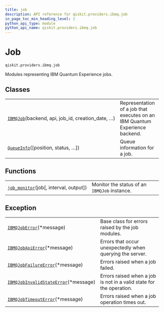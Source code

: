 ```yaml
---
title: job
description: API reference for qiskit.providers.ibmq.job
in_page_toc_min_heading_level: 1
python_api_type: module
python_api_name: qiskit.providers.ibmq.job
---
```


<span id="module-qiskit.providers.ibmq.job" />

<span id="qiskit-providers-ibmq-job" />

# Job

<span id="module-qiskit.providers.ibmq.job" />

`qiskit.providers.ibmq.job`

Modules representing IBM Quantum Experience jobs.

## Classes

|                                                                                                                              |                                                                             |
| ---------------------------------------------------------------------------------------------------------------------------- | --------------------------------------------------------------------------- |
| [`IBMQJob`](qiskit.providers.ibmq.job.IBMQJob "qiskit.providers.ibmq.job.IBMQJob")(backend, api, job\_id, creation\_date, …) | Representation of a job that executes on an IBM Quantum Experience backend. |
| [`QueueInfo`](qiskit.providers.ibmq.job.QueueInfo "qiskit.providers.ibmq.job.QueueInfo")(\[position, status, …])             | Queue information for a job.                                                |

## Functions

|                                                                                                                          |                                              |
| ------------------------------------------------------------------------------------------------------------------------ | -------------------------------------------- |
| [`job_monitor`](qiskit.providers.ibmq.job.job_monitor "qiskit.providers.ibmq.job.job_monitor")(job\[, interval, output]) | Monitor the status of an `IBMQJob` instance. |

## Exception

|                                                                                                                                                  |                                                                     |
| ------------------------------------------------------------------------------------------------------------------------------------------------ | ------------------------------------------------------------------- |
| [`IBMQJobError`](qiskit.providers.ibmq.job.IBMQJobError "qiskit.providers.ibmq.job.IBMQJobError")(\*message)                                     | Base class for errors raised by the job modules.                    |
| [`IBMQJobApiError`](qiskit.providers.ibmq.job.IBMQJobApiError "qiskit.providers.ibmq.job.IBMQJobApiError")(\*message)                            | Errors that occur unexpectedly when querying the server.            |
| [`IBMQJobFailureError`](qiskit.providers.ibmq.job.IBMQJobFailureError "qiskit.providers.ibmq.job.IBMQJobFailureError")(\*message)                | Errors raised when a job failed.                                    |
| [`IBMQJobInvalidStateError`](qiskit.providers.ibmq.job.IBMQJobInvalidStateError "qiskit.providers.ibmq.job.IBMQJobInvalidStateError")(\*message) | Errors raised when a job is not in a valid state for the operation. |
| [`IBMQJobTimeoutError`](qiskit.providers.ibmq.job.IBMQJobTimeoutError "qiskit.providers.ibmq.job.IBMQJobTimeoutError")(\*message)                | Errors raised when a job operation times out.                       |

